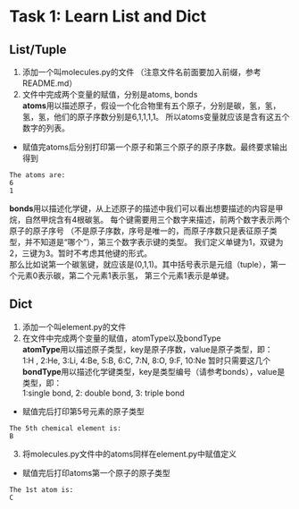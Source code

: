 # Task 1: Learn List and Dict

## List/Tuple
1. 添加一个叫molecules.py的文件 （注意文件名前面要加入前缀，参考README.md）
2. 文件中完成两个变量的赋值，分别是atoms, bonds  
 **atoms**用以描述原子，假设一个化合物里有五个原子，分别是碳，氢，氢，氢，氢，他们的原子序数分别是6,1,1,1,1。
所以atoms变量就应该是含有这五个数字的列表。  
 - 赋值完atoms后分别打印第一个原子和第三个原子的原子序数。最终要求输出得到
 ```
 The atoms are:
 6
 1
 ```
 
 **bonds**用以描述化学键，从上述原子的描述中我们可以看出想要描述的内容是甲烷，自然甲烷含有4根碳氢。
每个键需要用三个数字来描述，前两个数字表示两个原子的原子序号
（不是原子序数，序号是唯一的，而原子序数只是表征原子类型，并不知道是“哪个”），第三个数字表示键的类型。
我们定义单键为1，双键为2，三键为3。暂时不考虑其他键的形式。  
那么比如说第一个碳氢键，就应该是(0,1,1)。其中括号表示是元组（tuple），第一个元素0表示碳，第二个元素1表示氢，
第三个元素1表示是单键。

## Dict
1. 添加一个叫element.py的文件
2. 在文件中完成两个变量的赋值，atomType以及bondType  
**atomType**用以描述原子类型，key是原子序数，value是原子类型，即：  
1:H , 2:He, 3:Li, 4:Be, 5:B, 6:C, 7:N, 8:O, 9:F, 10:Ne
暂时只需要这几个
**bondType**用以描述化学键类型，key是类型编号（请参考bonds），value是类型，即：  
1:single bond, 2: double bond, 3: triple bond  
 - 赋值完后打印第5号元素的原子类型  
 ```
 The 5th chemical element is:
 B
 ```

3. 将molecules.py文件中的atoms同样在element.py中赋值定义  

 - 赋值完后打印atoms第一个原子的原子类型 
 ```
 The 1st atom is:
 C
 ```
